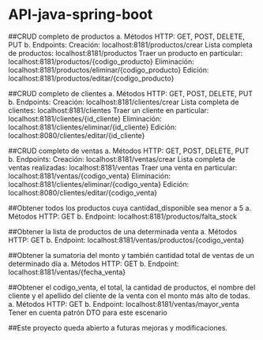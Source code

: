 # API-java-spring-boot

##CRUD completo de productos
a. Métodos HTTP: GET, POST, DELETE, PUT
b. Endpoints:
Creación: localhost:8181/productos/crear
Lista completa de productos: localhost:8181/productos
Traer un producto en particular: localhost:8181/productos/{codigo_producto}
Eliminación: localhost:8181/productos/eliminar/{codigo_producto}
Edición: localhost:8181/productos/editar/{codigo_producto}

##CRUD completo de clientes
a. Métodos HTTP: GET, POST, DELETE, PUT
b. Endpoints:
Creación: localhost:8181/clientes/crear
Lista completa de clientes: localhost:8181/clientes
Traer un cliente en particular: localhost:8181/clientes/{id_cliente}
Eliminación: localhost:8181/clientes/eliminar/{id_cliente}
Edición: localhost:8080/clientes/editar/{id_cliente}

##CRUD completo de ventas
a. Métodos HTTP: GET, POST, DELETE, PUT
b. Endpoints:
Creación: localhost:8181/ventas/crear
Lista completa de ventas realizadas: localhost:8181/ventas
Traer una venta en particular: localhost:8181/ventas/{codigo_venta}
Eliminación: localhost:8181/clientes/eliminar/{codigo_venta}
Edición: localhost:8080/clientes/editar/{codigo_venta}

##Obtener todos los productos cuya cantidad_disponible sea menor a 5
a. Métodos HTTP: GET
b. Endpoint:
localhost:8181/productos/falta_stock

##Obtener la lista de productos de una determinada venta
a. Métodos HTTP: GET
b. Endpoint:
localhost:8181/ventas/productos/{codigo_venta}

##Obtener la sumatoria del monto y también cantidad total de ventas de un determinado
día
a. Métodos HTTP: GET
b. Endpoint:
localhost:8181/ventas/{fecha_venta}

##Obtener el codigo_venta, el total, la cantidad de productos, el nombre del cliente y el
apellido del cliente de la venta con el monto más alto de todas.
a. Métodos HTTP: GET
b. Endpoint:
localhost:8181/ventas/mayor_venta
Tener en cuenta patrón DTO para este escenario

##Este proyecto queda abierto a futuras mejoras y modificaciones.
